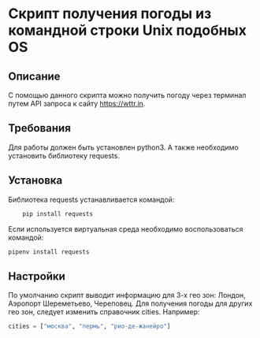 # Скрипт получения погоды из командной строки Unix подобных OS

## Описание
С помощью данного скрипта можно получить погоду через терминал путем API запроса к сайту  https://wttr.in.
## Требования
Для работы должен быть установлен python3. А также необходимо установить библиотеку requests.
## Установка
Библиотека requests устанавливается командой:
```bash
    pip install requests
```
Если используется виртуальная среда необходимо воспользоваться командой:
```bash
pipenv install requests
```
## Настройки
По умолчанию скрипт выводит информацию для 3-х гео зон: Лондон, Аэропорт Шереметьево, Череповец. Для получения погоды для других гео зон, следует изменить справочник cities. Например:
``` python
cities = ["москва", "пермь", "рио-де-жанейро"]
```